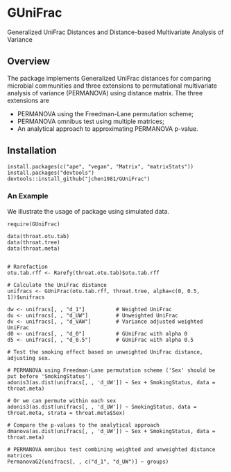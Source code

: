 # GUniFrac
Generalized UniFrac Distances and Distance-based Multivariate Analysis of Variance

## Overview
 The package implements Generalized UniFrac distances for comparing microbial communities and three extensions to permutational multivariate analysis of variance  (PERMANOVA) using distance matrix. The three extensions are
 * PERMANOVA using the Freedman-Lane permutation scheme; 
 * PERMANOVA omnibus test using multiple matrices; 
 * An analytical approach to approximating PERMANOVA p-value.


## Installation 

```
install.packages(c("ape", "vegan", "Matrix", "matrixStats"))
install.packages("devtools")
devtools::install_github("jchen1981/GUniFrac")
```



### An Example
We illustrate the usage of  package using simulated data.

```
require(GUniFrac)

data(throat.otu.tab)
data(throat.tree)
data(throat.meta)


# Rarefaction
otu.tab.rff <- Rarefy(throat.otu.tab)$otu.tab.rff

# Calculate the UniFrac distance
unifracs <- GUniFrac(otu.tab.rff, throat.tree, alpha=c(0, 0.5, 1))$unifracs

dw <- unifracs[, , "d_1"]          # Weighted UniFrac
du <- unifracs[, , "d_UW"]         # Unweighted UniFrac     
dv <- unifracs[, , "d_VAW"]        # Variance adjusted weighted UniFrac
d0 <- unifracs[, , "d_0"]          # GUniFrac with alpha 0  
d5 <- unifracs[, , "d_0.5"]        # GUniFrac with alpha 0.5 

# Test the smoking effect based on unweighted UniFrac distance, adjusting sex.

# PERMANOVA using Freedman-Lane permutation scheme ('Sex' should be put before 'SmokingStatus')
adonis3(as.dist(unifracs[, , 'd_UW']) ~ Sex + SmokingStatus, data = throat.meta)

# Or we can permute within each sex
adonis3(as.dist(unifracs[, , 'd_UW']) ~ SmokingStatus, data = throat.meta, strata = throat.meta$Sex)

# Compare the p-values to the analytical approach
dmanova(as.dist(unifracs[, , 'd_UW']) ~ Sex + SmokingStatus, data = throat.meta)

# PERMANOVA omnibus test combining weighted and unweighted distance matrices
PermanovaG2(unifracs[, , c("d_1", "d_UW")] ~ groups)  
```


